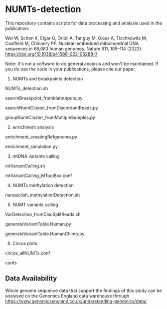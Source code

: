 # NUMTs-detection
This repository contains scripts for data processing and analysis used in the publication:

Wei W, Schon K, Elgar G, Orioli A, Tanguy M, Giess A, Tischkowitz M, Caulfield M, Chinnery PF. Nuclear-embedded mitochondrial DNA sequences in 66,083 human genomes. Nature 611, 105–114 (2022). https://doi.org/10.1038/s41586-022-05288-7 

Note: It's not a software to do general analysis and won't be maintained. If you do use the code in your publications, please cite our paper.

1. NUMTs and breakpoints detection 

NUMTs_detection.sh

searchBreakpoint_fromblatoutputs.py

searchNumtCluster_fromDiscordantReads.py

groupNumtCluster_fromMultipleSamples.py


2. enrichment analysis

enrichment_creatingRefgenome.py

enrichment_simulation.py

3. mtDNA variants calling

mtVariantCalling.sh

mtVariantCalling_MToolBox.conf


4. NUMTs methylation detection

nanopolish_methylationDetection.sh

5. NUMT variants calling

VarDetection_fromDiscSplitReads.sh

generateVariantTable.Human.py

generateVariantTable.HumanChimp.py

6. Circos plots

circos_allNUMTs.conf

confs

## Data Availability
Whole genome sequence data that support the findings of this study can be analysed on the Genomics England data warehouse through https://www.genomicsengland.co.uk/understanding-genomics/data/

